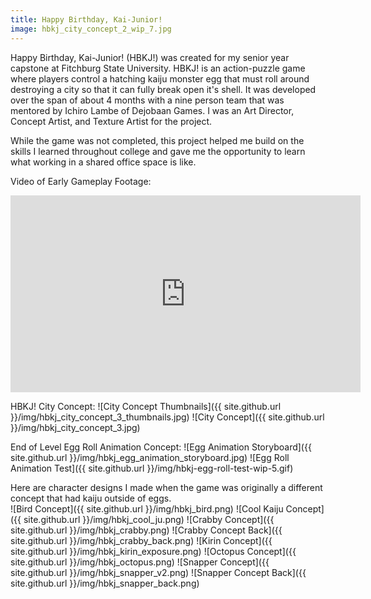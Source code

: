 ```yaml
---
title: Happy Birthday, Kai-Junior!
image: hbkj_city_concept_2_wip_7.jpg
---
```


Happy Birthday, Kai-Junior! (HBKJ!) was created for my senior year capstone at Fitchburg State University. HBKJ! is an action-puzzle game where players control a hatching kaiju monster egg that must roll around destroying a city so that it can fully break open it's shell. It was developed over the span of about 4 months with a nine person team that was mentored by Ichiro Lambe of Dejobaan Games. I was an Art Director, Concept Artist, and Texture Artist for the project.

While the game was not completed, this project helped me build on the skills I learned throughout college and gave me the opportunity to learn what working in a shared office space is like.

Video of Early Gameplay Footage:
<iframe width="560" height="315" src="https://www.youtube.com/embed/mgxDuZaSL1c" frameborder="0" allow="autoplay; encrypted-media" allowfullscreen></iframe>

HBKJ! City Concept:
![City Concept Thumbnails]({{ site.github.url }}/img/hbkj_city_concept_3_thumbnails.jpg)
![City Concept]({{ site.github.url }}/img/hbkj_city_concept_3.jpg)

End of Level Egg Roll Animation Concept:
![Egg Animation Storyboard]({{ site.github.url }}/img/hbkj_egg_animation_storyboard.jpg)
![Egg Roll Animation Test]({{ site.github.url }}/img/hbkj-egg-roll-test-wip-5.gif)

Here are character designs I made when the game was originally a different concept that had kaiju outside of eggs.  
![Bird Concept]({{ site.github.url }}/img/hbkj_bird.png)
![Cool Kaiju Concept]({{ site.github.url }}/img/hbkj_cool_ju.png)
![Crabby Concept]({{ site.github.url }}/img/hbkj_crabby.png)
![Crabby Concept Back]({{ site.github.url }}/img/hbkj_crabby_back.png)
![Kirin Concept]({{ site.github.url }}/img/hbkj_kirin_exposure.png)
![Octopus Concept]({{ site.github.url }}/img/hbkj_octopus.png)
![Snapper Concept]({{ site.github.url }}/img/hbkj_snapper_v2.png)
![Snapper Concept Back]({{ site.github.url }}/img/hbkj_snapper_back.png)
